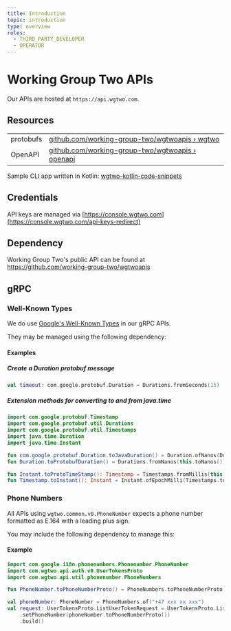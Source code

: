 ```yaml
---
title: Introduction
topic: introduction
type: overview
roles:
  - THIRD_PARTY_DEVELOPER
  - OPERATOR
---
```


# Working Group Two APIs
Our APIs are hosted at `https://api.wgtwo.com`. 

## Resources

|           |                                                                    |
|-----------|--------------------------------------------------------------------|
| protobufs | [github.com/working-group-two/wgtwoapis › wgtwo](https://github.com/working-group-two/wgtwoapis/tree/master/wgtwo) |
| OpenAPI   | [github.com/working-group-two/wgtwoapis › openapi](https://github.com/working-group-two/wgtwoapis/tree/master/openapi) |

Sample CLI  app written in Kotlin: [wgtwo-kotlin-code-snippets](https://github.com/working-group-two/wgtwo-kotlin-code-snippets)

## Credentials
API keys are managed via [https://console.wgtwo.com](https://console.wgtwo.com/api-keys-redirect)

## Dependency
Working Group Two's public API can be found at https://github.com/working-group-two/wgtwoapis

<JitpackDependency />

## gRPC

### Well-Known Types
We do use [Google's Well-Known Types](https://developers.google.com/protocol-buffers/docs/reference/google.protobuf) in our gRPC APIs.

They may be managed using the following dependency:
<ClientDependencies :clients="['protobuf-java-util']"/>

#### Examples

##### Create a Duration protobuf message
```kotlin
val timeout: com.google.protobuf.Duration = Durations.fromSeconds(15)
```

##### Extension methods for converting to and from java.time
```kotlin
import com.google.protobuf.Timestamp
import com.google.protobuf.util.Durations
import com.google.protobuf.util.Timestamps
import java.time.Duration
import java.time.Instant

fun com.google.protobuf.Duration.toJavaDuration() = Duration.ofNanos(Durations.toNanos(this))
fun Duration.toProtobufDuration() = Durations.fromNanos(this.toNanos())

fun Instant.toProtoTimeStamp(): Timestamp = Timestamps.fromMillis(this.toEpochMilli())
fun Timestamp.toInstant(): Instant = Instant.ofEpochMilli(Timestamps.toMillis(this))
```

### Phone Numbers
All APIs using `wgtwo.common.v0.PhoneNumber` expects a phone number formatted as E.164 with a leading plus sign.

You may include the following dependency to manage this:
<ClientDependencies :clients="['phonenumber-utils']"/>

#### Example
```kotlin
import com.google.i18n.phonenumbers.Phonenumber.PhoneNumber
import com.wgtwo.api.auth.v0.UserTokensProto
import com.wgtwo.api.util.phonenumber.PhoneNumbers

fun PhoneNumber.toPhoneNumberProto() = PhoneNumbers.toPhoneNumberProto(this)

val phoneNumber: PhoneNumber = PhoneNumbers.of("+47 xxx xx xxx")
val request: UserTokensProto.ListUserTokenRequest = UserTokensProto.ListUserTokenRequest.newBuilder()
    .setPhoneNumber(phoneNumber.toPhoneNumberProto())
    .build()
```

